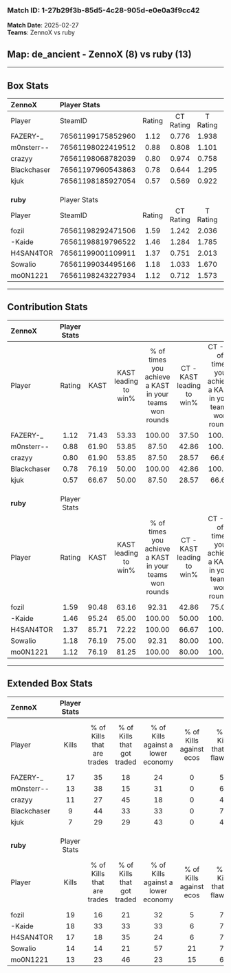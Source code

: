 ### Match ID: 1-27b29f3b-85d5-4c28-905d-e0e0a3f9cc42  
**Match Date**: 2025-02-27  
**Teams**: ZennoX vs ruby  

## **Map**: de_ancient - ZennoX (8) vs ruby (13)  
---  

## Box Stats  

| **ZennoX**  | Player Stats      |        |           |          |       |       |       |         |        |      |     |
| :- | :- | :-: | :-: | :-: | :-: | :-: | :-: | :-: | :-: | :-: | :-: |
| Player      | SteamID           | Rating | CT Rating | T Rating | KAST  |  ADR  | Kills | Assists | Deaths | K/D  | HS% |
| FAZERY-_    | 76561199175852960 |  1.12  |   0.776   |  1.938   | 71.43 | 69.3  |  17   |    5    |   16   | 1.06 | 47  |
| m0nsterr--  | 76561198022419512 |  0.88  |   0.808   |  1.101   | 61.90 | 69.1  |  13   |    3    |   16   | 0.81 | 53  |
| crazyy      | 76561198068782039 |  0.80  |   0.974   |  0.758   | 61.90 | 61.7  |  11   |    4    |   15   | 0.73 | 54  |
| Blackchaser | 76561197960543863 |  0.78  |   0.644   |  1.295   | 76.19 | 60.7  |   9   |    7    |   17   | 0.53 | 44  |
| kjuk        | 76561198185927054 |  0.57  |   0.569   |  0.922   | 66.67 | 61.0  |   7   |    4    |   19   | 0.37 | 85  |
|             |                   |        |           |          |       |       |       |         |        |      |     |
|             |                   |        |           |          |       |       |       |         |        |      |     |
|             |                   |        |           |          |       |       |       |         |        |      |     |
| **ruby**    | Player Stats      |        |           |          |       |       |       |         |        |      |     |
| Player      | SteamID           | Rating | CT Rating | T Rating | KAST  |  ADR  | Kills | Assists | Deaths | K/D  | HS% |
| fozil       | 76561198292471506 |  1.59  |   1.242   |  2.036   | 90.48 | 103.7 |  19   |    6    |   11   | 1.73 | 31  |
| -Kaide      | 76561198819796522 |  1.46  |   1.284   |  1.785   | 95.24 | 71.7  |  18   |    3    |   11   | 1.64 | 33  |
| H4SAN4TOR   | 76561199001109911 |  1.37  |   0.751   |  2.013   | 85.71 | 92.2  |  17   |    4    |   13   | 1.31 | 58  |
| Sowalio     | 76561199034495166 |  1.18  |   1.033   |  1.670   | 76.19 | 74.8  |  14   |    6    |   11   | 1.27 | 64  |
| mo0N1221    | 76561198243227934 |  1.12  |   0.712   |  1.573   | 76.19 | 79.8  |  13   |    8    |   13   | 1.00 | 46  |
---  

## Contribution Stats  

| **ZennoX**  | Player Stats |       |                      |                                                        |                           |                                                             |                          |                                                            |
| :- | :-: | :-: | :-: | :-: | :-: | :-: | :-: | :-: |
| Player      |    Rating    | KAST  | KAST leading to win% | % of times you achieve a KAST in your teams won rounds | CT - KAST leading to win% | CT - % of times you achieve a KAST in your teams won rounds | T - KAST leading to win% | T - % of times you achieve a KAST in your teams won rounds |
| FAZERY-_    |     1.12     | 71.43 |        53.33         |                         100.00                         |           37.50           |                           100.00                            |          71.43           |                           100.00                           |
| m0nsterr--  |     0.88     | 61.90 |        53.85         |                         87.50                          |           42.86           |                           100.00                            |          66.67           |                           80.00                            |
| crazyy      |     0.80     | 61.90 |        53.85         |                         87.50                          |           28.57           |                            66.67                            |          83.33           |                           100.00                           |
| Blackchaser |     0.78     | 76.19 |        50.00         |                         100.00                         |           42.86           |                           100.00                            |          55.56           |                           100.00                           |
| kjuk        |     0.57     | 66.67 |        50.00         |                         87.50                          |           28.57           |                            66.67                            |          71.43           |                           100.00                           |
|             |              |       |                      |                                                        |                           |                                                             |                          |                                                            |
|             |              |       |                      |                                                        |                           |                                                             |                          |                                                            |
|             |              |       |                      |                                                        |                           |                                                             |                          |                                                            |
| **ruby**    | Player Stats |       |                      |                                                        |                           |                                                             |                          |                                                            |
| Player      |    Rating    | KAST  | KAST leading to win% | % of times you achieve a KAST in your teams won rounds | CT - KAST leading to win% | CT - % of times you achieve a KAST in your teams won rounds | T - KAST leading to win% | T - % of times you achieve a KAST in your teams won rounds |
| fozil       |     1.59     | 90.48 |        63.16         |                         92.31                          |           42.86           |                            75.00                            |          75.00           |                           100.00                           |
| -Kaide      |     1.46     | 95.24 |        65.00         |                         100.00                         |           50.00           |                           100.00                            |          75.00           |                           100.00                           |
| H4SAN4TOR   |     1.37     | 85.71 |        72.22         |                         100.00                         |           66.67           |                           100.00                            |          75.00           |                           100.00                           |
| Sowalio     |     1.18     | 76.19 |        75.00         |                         92.31                          |           80.00           |                           100.00                            |          72.73           |                           88.89                            |
| mo0N1221    |     1.12     | 76.19 |        81.25         |                         100.00                         |           80.00           |                           100.00                            |          81.82           |                           100.00                           |
---  

## Extended Box Stats  

| **ZennoX**  | Player Stats |                            |                            |                                    |                         |                              |                                 |        |                             |                                     |                          |                               |                            |
| :- | :-: | :-: | :-: | :-: | :-: | :-: | :-: | :-: | :-: | :-: | :-: | :-: | :-: |
| Player      |    Kills     | % of Kills that are trades | % of Kills that got traded | % of Kills against a lower economy | % of Kills against ecos | % of Kills that are flawless | % of Kills that are close duels | Deaths | % of Deaths that get traded | % of Deaths against a lower economy | % of Deaths against ecos | % of Deaths that are flawless | % of Deaths that are close |
| FAZERY-_    |      17      |             35             |             18             |                 24                 |            0            |              59              |               12                |   16   |             38              |                  6                  |            0             |              88               |             0              |
| m0nsterr--  |      13      |             38             |             15             |                 31                 |            0            |              69              |                8                |   16   |             19              |                  6                  |            0             |              94               |             0              |
| crazyy      |      11      |             27             |             45             |                 18                 |            0            |              45              |                9                |   15   |             20              |                  7                  |            0             |              47               |             13             |
| Blackchaser |      9       |             44             |             33             |                 33                 |            0            |              78              |                0                |   17   |             29              |                  0                  |            0             |              53               |             12             |
| kjuk        |      7       |             29             |             29             |                 43                 |            0            |              43              |               14                |   19   |             32              |                 11                  |            0             |              63               |             11             |
|             |              |                            |                            |                                    |                         |                              |                                 |        |                             |                                     |                          |                               |                            |
|             |              |                            |                            |                                    |                         |                              |                                 |        |                             |                                     |                          |                               |                            |
|             |              |                            |                            |                                    |                         |                              |                                 |        |                             |                                     |                          |                               |                            |
| **ruby**    | Player Stats |                            |                            |                                    |                         |                              |                                 |        |                             |                                     |                          |                               |                            |
| Player      |    Kills     | % of Kills that are trades | % of Kills that got traded | % of Kills against a lower economy | % of Kills against ecos | % of Kills that are flawless | % of Kills that are close duels | Deaths | % of Deaths that get traded | % of Deaths against a lower economy | % of Deaths against ecos | % of Deaths that are flawless | % of Deaths that are close |
| fozil       |      19      |             16             |             21             |                 32                 |            5            |              74              |               11                |   11   |             36              |                 18                  |            9             |              64               |             27             |
| -Kaide      |      18      |             33             |             33             |                 33                 |            6            |              72              |               17                |   11   |              9              |                 27                  |            9             |              73               |             9              |
| H4SAN4TOR   |      17      |             18             |             35             |                 24                 |            6            |              71              |                0                |   13   |             31              |                 31                  |            8             |              54               |             8              |
| Sowalio     |      14      |             14             |             21             |                 57                 |           21            |              79              |                7                |   11   |             45              |                 18                  |            9             |              64               |             0              |
| mo0N1221    |      13      |             23             |             46             |                 23                 |           15            |              62              |                0                |   13   |             23              |                 23                  |            8             |              54               |             0              |
